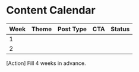 # Content Calendar

| Week | Theme | Post Type | CTA | Status |
|------|-------|-----------|-----|--------|
| 1    |       |           |     |        |
| 2    |       |           |     |        |

[Action] Fill 4 weeks in advance.
